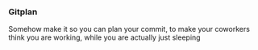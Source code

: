 ### Gitplan

Somehow make it so you can plan your commit, to make your coworkers think you are working, while you are actually just sleeping
